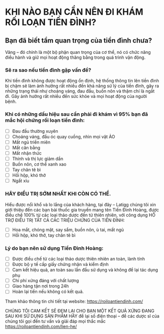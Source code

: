 # KHI NÀO BẠN CẦN NÊN ĐI KHÁM RỐI LOẠN TIỀN ĐÌNH?

## Bạn đã biết tầm quan trọng của tiền đình chưa?
Vâng – đó chính là một bộ phận quan trọng của cơ thể, nó có chức năng điều hành và giữ mọi hoạt động thăng bằng trong quá trình vận động.

### Sẽ ra sao nếu tiền đình gặp vấn đề?
Khi tiền đình không được hoạt động ổn định, hệ thống thông tin lên tiền đình bị chậm sẽ làm ảnh hưởng rất nhiều đến khả năng sử lý của tiền đình, gây ra những trạng thái như choáng váng, đau đầu, buồn nôn và thậm chí là ngất đi. Gây ảnh hưởng rất nhiều đến sức khỏe và mọi hoạt động của người bệnh.

### Khi có những dấu hiệu sau cần phải đi khám vì 95% bạn đã mắc hội chứng rối loạn tiền đình:

- [ ] Đau đầu thường xuyên
- [ ] Choáng váng, đầu óc quay cuồng, nhìn mọi vật ẢO
- [ ] Mất ngủ triền miên
- [ ] Mất cân bằng 
- [ ] Mất nhận thức
- [ ] Thính và thị lực giảm dần
- [ ] Buồn nôn, cơ thể xanh xao
- [ ] Tay chân tê bì
- [ ] Hồi hộp, khó thở
- [ ] Ngất xỉu

### HÃY ĐIỀU TRỊ SỚM NHẤT KHI CÒN CÓ THỂ.

Hiểu được nổi khổ và lo lắng của khách hàng, tại đây – Latigg chúng tôi xin giới thiệu đến các bạn bài thuốc gia truyền mang tên Tiền Đình Hoàng, được điều chế 100% từ các loại thảo dược đến từ thiên nhiên, với công dụng HỔ TRỢ ĐIỀU TRỊ TẤT CẢ CÁC TRIỆU CHỨNG CỦA TIỀN ĐÌNH:

- [ ] Hoa mắt, chóng mặt, say sẩm, buồn nôn, ù tai, mất ngủ
- [ ] Hồi hộp, khó thở, tay chân tê bì

### Lý do bạn nên sử dụng Tiền Đình Hoàng:

- [ ] Được điều chế từ các loại thảo dược thiên nhiên an toàn, lành tính
- [ ] Được bộ y tế cấp giấy chứng nhận và kiểm định
- [ ] Cam kết hiệu quả, an toàn sau lần đầu sử dụng và không để lại tác dụng phụ
- [ ] Chi phí xứng đáng với chất lượng
- [ ] Giao hàng tận nơi trong 24h
- [ ] Hoàn lại tiền nếu không có kết quả.

Tham khảo thông tin chi tiết tại website: https://roiloantiendinh.com/

CHÚNG TÔI CAM KẾT SẼ ĐEM LẠI CHO BẠN MỘT KẾT QUẢ XỨNG ĐANG SAU KHI SỬ DỤNG SẢN PHẨM
HÃY để lại số điện thoại – để các dược sĩ của chúng tôi gọi đến tư vấn và giải đáp mọi thắc mắc https://roiloantiendinh.com/lien-he/

